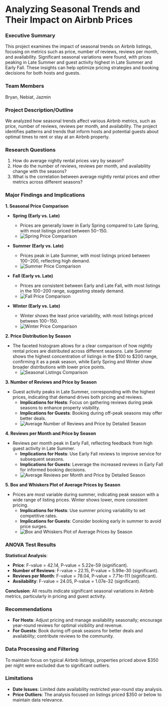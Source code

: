 
# Analyzing Seasonal Trends and Their Impact on Airbnb Prices

### Executive Summary
This project examines the impact of seasonal trends on Airbnb listings, focusing on metrics such as price, number of reviews, reviews per month, and availability. Significant seasonal variations were found, with prices peaking in Late Summer and guest activity highest in Late Summer and Early Fall. These insights can help optimize pricing strategies and booking decisions for both hosts and guests.

### Team Members
Bryan, Nebiat, Jazmin

### Project Description/Outline
We analyzed how seasonal trends affect various Airbnb metrics, such as price, number of reviews, reviews per month, and availability. The project identifies patterns and trends that inform hosts and potential guests about optimal times to rent or stay at an Airbnb property.

### Research Questions
1. How do average nightly rental prices vary by season?
2. How do the number of reviews, reviews per month, and availability change with the seasons?
3. What is the correlation between average nightly rental prices and other metrics across different seasons?

### Major Findings and Implications

**1. Seasonal Price Comparison**

- **Spring (Early vs. Late)**
  - Prices are generally lower in Early Spring compared to Late Spring, with most listings priced between $50-$150.
  - ![Spring Price Comparison](Images/spring_price_comparison.png)

- **Summer (Early vs. Late)**
  - Prices peak in Late Summer, with most listings priced between $100-$200, reflecting high demand.
  - ![Summer Price Comparison](Images/summer_price_comparison.png)

- **Fall (Early vs. Late)**
  - Prices are consistent between Early and Late Fall, with most listings in the $100-$200 range, suggesting steady demand.
  - ![Fall Price Comparison](Images/fall_price_comparison.png)

- **Winter (Early vs. Late)**
  - Winter shows the least price variability, with most listings priced between $100-$150.
  - ![Winter Price Comparison](Images/winter_price_comparison.png)

**2. Price Distribution by Season**

- The faceted histogram allows for a clear comparison of how nightly rental prices are distributed across different seasons. Late Summer shows the highest concentration of listings in the $100 to $200 range, confirming it as a peak season, while Early Spring and Winter show broader distributions with lower price points.
  - ![Seasonal Listings Comparison](Images/Seasonal_listings_comparison.png)

**3. Number of Reviews and Price by Season**

- Guest activity peaks in Late Summer, corresponding with the highest prices, indicating that demand drives both pricing and reviews.
  - **Implications for Hosts**: Focus on gathering reviews during peak seasons to enhance property visibility.
  - **Implications for Guests**: Booking during off-peak seasons may offer better deals.
  - ![Average Number of Reviews and Price by Detailed Season](Images/Average%20Number%20of%20Reviews%20&%20Price%20by%20Detailed%20Season.png)

**4. Reviews per Month and Price by Season**

- Reviews per month peak in Early Fall, reflecting feedback from high guest activity in Late Summer.
  - **Implications for Hosts**: Use Early Fall reviews to improve service for subsequent seasons.
  - **Implications for Guests**: Leverage the increased reviews in Early Fall for informed booking decisions.
  - ![Average Reviews per Month and Price by Detailed Season](Images/Average%20Reviews%20per%20Month%20&%20Price%20by%20Detailed%20Season.png)

**5. Box and Whiskers Plot of Average Prices by Season**

- Prices are most variable during summer, indicating peak season with a wide range of listing prices. Winter shows lower, more consistent pricing.
  - **Implications for Hosts**: Use summer pricing variability to set competitive rates.
  - **Implications for Guests**: Consider booking early in summer to avoid price surges.
  - ![Box and Whiskers Plot of Average Prices by Season](Images/box%20plot%20of%20average%20prices%20by%20season.png)

### ANOVA Test Results
**Statistical Analysis**:
- **Price**: F-value = 42.14, P-value = 5.22e-59 (significant).
- **Number of Reviews**: F-value = 22.15, P-value = 5.99e-30 (significant).
- **Reviews per Month**: F-value = 78.04, P-value = 7.71e-111 (significant).
- **Availability**: F-value = 24.05, P-value = 1.07e-32 (significant).

**Conclusion**: All results indicate significant seasonal variations in Airbnb metrics, particularly in pricing and guest activity.

### Recommendations
- **For Hosts**: Adjust pricing and manage availability seasonally; encourage year-round reviews for optimal visibility and revenue.
- **For Guests**: Book during off-peak seasons for better deals and availability; contribute reviews to the community.

### Data Processing and Filtering
To maintain focus on typical Airbnb listings, properties priced above $350 per night were excluded due to significant outliers.

### Limitations
- **Date Issues**: Limited date availability restricted year-round stay analysis.
- **Price Outliers**: The analysis focused on listings priced $350 or below to maintain data relevance.
